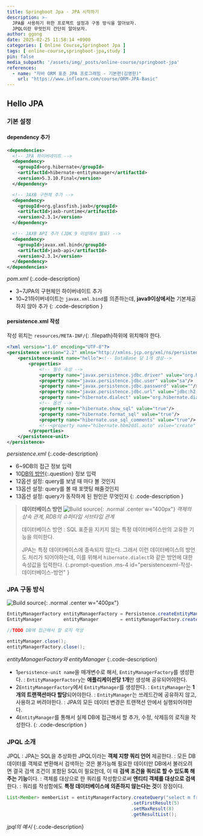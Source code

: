 ```yaml
---
title: Springboot Jpa - JPA 시작하기
description: >-
  JPA를 사용하기 위한 프로젝트 설정과 구동 방식을 알아보자.
  JPQL이란 무엇인지 간단히 알아보자.
author: ggong
date: 2025-02-25 11:58:14 +0900
categories: [ Online Course,Springboot Jpa ]
tags: [ online-course,springboot-jpa,study ]
pin: false
media_subpath: '/assets/img/_posts/online-course/springboot-jpa'
references:
  - name: "자바 ORM 표준 JPA 프로그래밍 - 기본편(김영한)"
    url: "https://www.inflearn.com/course/ORM-JPA-Basic"
---
```


## Hello JPA

### 기본 설정


#### dependency 추가 

```xml
<dependencies>
  <!-- JPA 하이버네이트 -->
  <dependency>
    <groupId>org.hibernate</groupId>
    <artifactId>hibernate-entitymanager</artifactId>
    <version>5.3.10.Final</version>
  </dependency>

  <!-- JAXB 구현체 추가 -->
  <dependency>
    <groupId>org.glassfish.jaxb</groupId>
    <artifactId>jaxb-runtime</artifactId>
    <version>2.3.1</version>
  </dependency>

  <!-- JAXB API 추가 (JDK 9 이상에서 필요) -->
  <dependency>
    <groupId>javax.xml.bind</groupId>
    <artifactId>jaxb-api</artifactId>
    <version>2.3.1</version>
  </dependency>
</dependencies>
```
_pom.xml_
{:.code-description}

- <span>3~7</span>JPA의 구현체인 하이버네이트 추가
- <span>10~21</span>하이버네이트는 `javax.xml.bind`를 의존하는데, **java9이상에서는** 기본제공하지 않아 추가
{: .code-description }

#### persistence.xml 작성

작성 위치는 `resources/META-INF/`{: .filepath}하위에 위치해야 한다. 

```xml
<?xml version="1.0" encoding="UTF-8"?>
<persistence version="2.2" xmlns="http://xmlns.jcp.org/xml/ns/persistence" xmlns:xsi="http://www.w3.org/2001/XMLSchema-instance" xsi:schemaLocation="http://xmlns.jcp.org/xml/ns/persistence http://xmlns.jcp.org/xml/ns/persistence/persistence_2_2.xsd">
	<persistence-unit name="hello"><!-- DataBase 당 1개 생성-->
		<properties>
			<!-- 필수 속성 -->
			<property name="javax.persistence.jdbc.driver" value="org.h2.Driver"/>
			<property name="javax.persistence.jdbc.user" value="sa"/>
			<property name="javax.persistence.jdbc.password" value=""/>
			<property name="javax.persistence.jdbc.url" value="jdbc:h2:tcp://localhost/~/Develop/h2/h2"/>
			<property name="hibernate.dialect" value="org.hibernate.dialect.H2Dialect"/>
			<!-- 옵션 -->
			<property name="hibernate.show_sql" value="true"/>
			<property name="hibernate.format_sql" value="true"/>
			<property name="hibernate.use_sql_comments" value="true"/>
			<!--<property name="hibernate.hbm2ddl.auto" value="create" />-->
		</properties>
	</persistence-unit>
</persistence>
```
_persistence.xml_
{:.code-description}

- <span>6~9</span>DB의 접근 정보 입력
- <span>10</span>[DB의 방언](#persistencexml-작성-데이터베이스-방언){:.question} 정보 입력
- <span>12</span>옵션 설정: query를 보낼 때 마다 볼 것인지
- <span>13</span>옵션 설정: query를 볼 때 포맷팅 해줄것인지
- <span>13</span>옵션 설정: query가 동작하게 된 원인은 무엇인지
{: .code-description }



> **데이터베이스 방언**
> ![Build source](2-1.png){: .normal .center w="400px"}
> _객체의 상속 관계, RDB의 슈퍼타입 서브타입 관계_
> 
> 데이터베이스 방언
: SQL 표준을 지키지 않는 특정 데이터베이스만의 고유한 기능을 의미한다.
> 
> JPA는 특정 데이터베이스에 종속되지 않는다.
> 그래서 이런 데이터베이스의 방언도 처리가 되어야하는데, 이를 위해서 `hibernate.dialect`와 같은 방언에 대한 속성값을 입력한다. 
{:.prompt-question  .ms-4 id="persistencexml-작성-데이터베이스-방언" }


### JPA 구동 방식

![Build source](2-2.png){: .normal .center w="400px"}

```java
EntityManagerFactory entityManagerFactory = Persistence.createEntityManagerFactory("hello");
EntityManager        entityManager        = entityManagerFactory.createEntityManager();

//TODO DB에 접근해서 할 로직 작성

entityManager.close();
entityManagerFactory.close();
```
_entityManagerFactory와 entityManager_
{:.code-description}

- <span>1</span>`persistence-unit name`을 매개변수로 해서, `EntityManagerFactory`를 생성한다.
  : `EntityManagerFactory`는 **애플리케이션당 1개**만 생성해 공유되어야한다.
- <span>2</span>`EntityManagerFactory`에서 `EntityManager`를 생성한다.
  : `EntityManager`는 **1개의 트랜잭션마다 할당**되어야한다.
  : `EntityManager`는 쓰레드간에 공유하지 않고, 사용하고 버려야한다.
  : JPA의 모든 데이터 변경은 트랜잭션 안에서 실행되어야한다.
- <span>4</span>`EntityManager`를 통해서 실제 DB에 접근해서 할 추가, 수정, 삭제등의 로직을 작성한다.
{: .code-description }


### JPQL 소개

JPQL
: JPA는 SQL을 추상화한 JPQL이라는 **객체 지향 쿼리 언어** 제공한다.
: 모든 DB 데이터를 객체로 변환해서 검색하는 것은 불가능해 필요한 데이터만 DB에서 불러오려면 결국 검색 조건이 포함된 SQL이 필요한데, 이 때 **검색 조건을 쿼리로 할 수 있도록 해주는 기능**이다.
: 객체를 대상으로 한 쿼리를 작성함으로써 **엔티티 객체를 대상으로 검색**한다.
: 쿼리를 작성함에도 **특정 데이터베이스에 의존하지 않는다는 것**이 장점이다.

```java
List<Member> memberList = entityManagerFactory.createQuery("select m from Member as m", Member.class)
                                              .setFirstResult(5)
                                              .setMaxResult(8)
                                              .getResultList();
```
_jpql의 예시_
{:.code-description}
